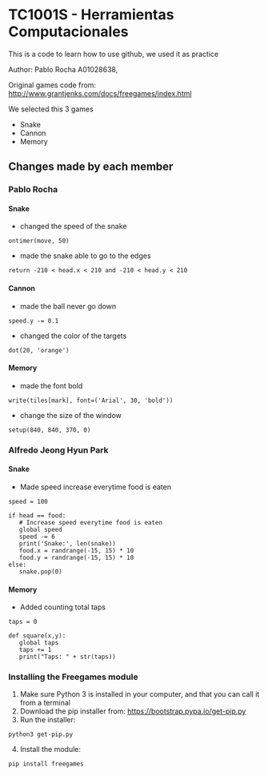 # TC1001S - Herramientas Computacionales

This is a code to learn how to use github, we used it as practice

Author: Pablo Rocha A01028638,

Original games code from: http://www.grantjenks.com/docs/freegames/index.html

We selected this 3 games

- Snake
- Cannon
- Memory

## Changes made by each member

### Pablo Rocha

#### Snake

- changed the speed of the snake

```
ontimer(move, 50)
```

- made the snake able to go to the edges

```
return -210 < head.x < 210 and -210 < head.y < 210
```

#### Cannon

- made the ball never go down

```
speed.y -= 0.1
```

- changed the color of the targets

```
dot(20, 'orange')
```

#### Memory

- made the font bold

```
write(tiles[mark], font=('Arial', 30, 'bold'))
```

- change the size of the window

```
setup(840, 840, 370, 0)
```

### Alfredo Jeong Hyun Park

#### Snake

- Made speed increase everytime food is eaten

```
speed = 100

if head == food:
   # Increase speed everytime food is eaten
   global speed
   speed -= 6
   print('Snake:', len(snake))
   food.x = randrange(-15, 15) * 10
   food.y = randrange(-15, 15) * 10
else:
   snake.pop(0)
```

#### Memory

- Added counting total taps

```
taps = 0

def square(x,y):
   global taps
   taps += 1
   print("Taps: " + str(taps))
```

### Installing the Freegames module

1. Make sure Python 3 is installed in your computer, and that you can call
   it from a terminal
2. Download the pip installer from: https://bootstrap.pypa.io/get-pip.py
3. Run the installer:

```
python3 get-pip.py
```

4. Install the module:

```
pip install freegames
```
